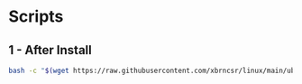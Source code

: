 # Scripts

## 1 - After Install

```bash
bash -c "$(wget https://raw.githubusercontent.com/xbrncsr/linux/main/ubuntu/scripts/01_after_install.sh -O -)"

```

